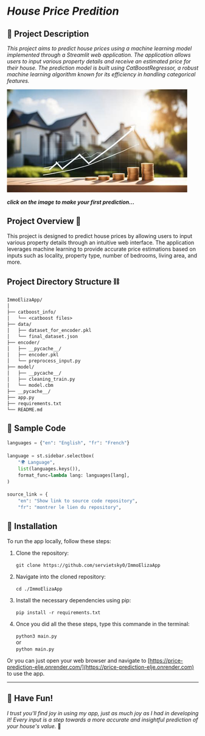 #  ***House Price Predition*** 

## 📜 Project Description
*This project aims to predict house prices using a machine learning model implemented through a Streamlit web application. The application allows users to input various property details and receive an estimated price for their house. The prediction model is built using CatBoostRegressor, a robust machine learning algorithm known for its efficiency in handling categorical features.*

[![N|Solid](house.jpeg "easter egg")](https://ih1.redbubble.net/image.1303800767.8302/raf,360x360,075,t,fafafa:ca443f4786.jpg)

***click on the image to make your first prediction...***


## Project Overview 👀

This project is designed to predict house prices by allowing users to input various property details through an intuitive web interface. The application leverages machine learning to provide accurate price estimations based on inputs such as locality, property type, number of bedrooms, living area, and more.

## Project Directory Structure ⛓️

```plaintext
ImmoElizaApp/
│
├── catboost_info/
│   └── <catboost files>
├── data/
│   ├── dataset_for_encoder.pkl
│   └── final_dataset.json
├── encoder/
│   ├── __pycache__/
│   ├── encoder.pkl
│   └── preprocess_input.py
├── model/
│   ├── __pycache__/
│   ├── cleaning_train.py
│   └── model.cbm
├── __pycache__/
├── app.py
├── requirements.txt
└── README.md
```


## 🤖 Sample Code 
```python
languages = {"en": "English", "fr": "French"}

language = st.sidebar.selectbox(
    "🌍 Language",
    list(languages.keys()),
    format_func=lambda lang: languages[lang],
)

source_link = {
    "en": "Show link to source code repository",
    "fr": "montrer le lien du repository",

```
## 🔧  Installation

To run the app locally, follow these steps:

1. Clone the repository:

    
    ``` git clone https://github.com/servietsky0/ImmoElizaApp ```
    

2. Navigate into the cloned repository:

    
    ``` cd ./ImmoElizaApp ```


3. Install the necessary dependencies using pip:

    
    ``` pip install -r requirements.txt ```
    

4. Once you did all the these steps, type this commande in the terminal:

   ``` python3 main.py ```   
          or               
   ``` python main.py ```
    

Or you can just open your web browser and navigate to [https://price-prediction-elje.onrender.com/](https://price-prediction-elje.onrender.com) to use the app.


---
## 🎉 Have Fun!

*I trust you'll find joy in using my app, just as much joy as I had in developing it! Every input is a step towards a more accurate and insightful prediction of your house's value.* 🚀